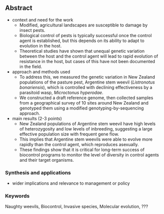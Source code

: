 ## Abstract

- context and need for the work
    + Modified, agricultural landscapes are susceptible to damage by insect pests.
    + Biological control of pests is typically successful once the control agent is established, but this depends on its ability to adapt to evolution in the host.
    + Theoretical studies have shown that unequal genetic variation between the host and the control agent will lead to rapid evolution of resistance in the host, but cases of this have not been documented in the field.
- approach and methods used
    + To address this, we measured the genetic variation in New Zealand populations of the pasture pest, Argentine stem weevil (*Listronotus bonariensis*), which is controlled with declining effectiveness by a parasitoid wasp, *Microctonus hyperodae*.
    + We constructed a draft reference genome, then collected samples from a geographical survey of 10 sites around New Zealand and genotyped them using a modified genotyping-by-sequencing approach.
- main results (2-3 points)
    + New Zealand populations of Argentine stem weevil have high levels of heterozygosity and low levels of inbreeding, suggesting a large effective population size with frequent gene flow.
    + This implies that Argentine stem weevils were able to evolve more rapidly than the control agent, which reproduces asexually. 
    + These findings show that it is critical for long-term success of biocontrol programs to monitor the level of diversity in control agents and their target organisms.

### Synthesis and applications

- wider implications and relevance to management or policy

### Keywords

Naughty weevils,
Biocontrol,
Invasive species,
Molecular evolution,
???

